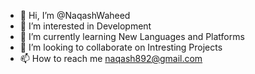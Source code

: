 - 👋 Hi, I’m @NaqashWaheed
- 👀 I’m interested in Development
- 🌱 I’m currently learning New Languages and Platforms
- 💞️ I’m looking to collaborate on Intresting Projects
- 📫 How to reach me naqash892@gmail.com

<!---
NaqashWaheed/NaqashWaheed is a ✨ special ✨ repository because its `README.md` (this file) appears on your GitHub profile.
You can click the Preview link to take a look at your changes.
--->
